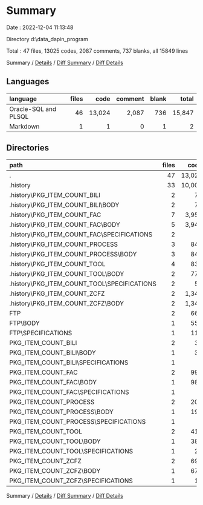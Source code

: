 # Summary

Date : 2022-12-04 11:13:48

Directory d:\\data_dapin_program

Total : 47 files,  13025 codes, 2087 comments, 737 blanks, all 15849 lines

Summary / [Details](details.md) / [Diff Summary](diff.md) / [Diff Details](diff-details.md)

## Languages
| language | files | code | comment | blank | total |
| :--- | ---: | ---: | ---: | ---: | ---: |
| Oracle-SQL and PLSQL | 46 | 13,024 | 2,087 | 736 | 15,847 |
| Markdown | 1 | 1 | 0 | 1 | 2 |

## Directories
| path | files | code | comment | blank | total |
| :--- | ---: | ---: | ---: | ---: | ---: |
| . | 47 | 13,025 | 2,087 | 737 | 15,849 |
| .history | 33 | 10,006 | 1,352 | 389 | 11,747 |
| .history\\PKG_ITEM_COUNT_BILI | 2 | 72 | 26 | 10 | 108 |
| .history\\PKG_ITEM_COUNT_BILI\\BODY | 2 | 72 | 26 | 10 | 108 |
| .history\\PKG_ITEM_COUNT_FAC | 7 | 3,950 | 267 | 61 | 4,278 |
| .history\\PKG_ITEM_COUNT_FAC\\BODY | 5 | 3,944 | 264 | 57 | 4,265 |
| .history\\PKG_ITEM_COUNT_FAC\\SPECIFICATIONS | 2 | 6 | 3 | 4 | 13 |
| .history\\PKG_ITEM_COUNT_PROCESS | 3 | 849 | 620 | 12 | 1,481 |
| .history\\PKG_ITEM_COUNT_PROCESS\\BODY | 3 | 849 | 620 | 12 | 1,481 |
| .history\\PKG_ITEM_COUNT_TOOL | 4 | 830 | 132 | 178 | 1,140 |
| .history\\PKG_ITEM_COUNT_TOOL\\BODY | 2 | 776 | 126 | 170 | 1,072 |
| .history\\PKG_ITEM_COUNT_TOOL\\SPECIFICATIONS | 2 | 54 | 6 | 8 | 68 |
| .history\\PKG_ITEM_COUNT_ZCFZ | 2 | 1,348 | 140 | 88 | 1,576 |
| .history\\PKG_ITEM_COUNT_ZCFZ\\BODY | 2 | 1,348 | 140 | 88 | 1,576 |
| FTP | 2 | 663 | 193 | 168 | 1,024 |
| FTP\\BODY | 1 | 550 | 169 | 138 | 857 |
| FTP\\SPECIFICATIONS | 1 | 113 | 24 | 30 | 167 |
| PKG_ITEM_COUNT_BILI | 2 | 39 | 16 | 9 | 64 |
| PKG_ITEM_COUNT_BILI\\BODY | 1 | 36 | 13 | 5 | 54 |
| PKG_ITEM_COUNT_BILI\\SPECIFICATIONS | 1 | 3 | 3 | 4 | 10 |
| PKG_ITEM_COUNT_FAC | 2 | 993 | 69 | 17 | 1,079 |
| PKG_ITEM_COUNT_FAC\\BODY | 1 | 987 | 66 | 14 | 1,067 |
| PKG_ITEM_COUNT_FAC\\SPECIFICATIONS | 1 | 6 | 3 | 3 | 12 |
| PKG_ITEM_COUNT_PROCESS | 2 | 202 | 299 | 8 | 509 |
| PKG_ITEM_COUNT_PROCESS\\BODY | 1 | 194 | 296 | 4 | 494 |
| PKG_ITEM_COUNT_PROCESS\\SPECIFICATIONS | 1 | 8 | 3 | 4 | 15 |
| PKG_ITEM_COUNT_TOOL | 2 | 415 | 66 | 89 | 570 |
| PKG_ITEM_COUNT_TOOL\\BODY | 1 | 388 | 63 | 85 | 536 |
| PKG_ITEM_COUNT_TOOL\\SPECIFICATIONS | 1 | 27 | 3 | 4 | 34 |
| PKG_ITEM_COUNT_ZCFZ | 2 | 692 | 73 | 48 | 813 |
| PKG_ITEM_COUNT_ZCFZ\\BODY | 1 | 674 | 70 | 44 | 788 |
| PKG_ITEM_COUNT_ZCFZ\\SPECIFICATIONS | 1 | 18 | 3 | 4 | 25 |

Summary / [Details](details.md) / [Diff Summary](diff.md) / [Diff Details](diff-details.md)